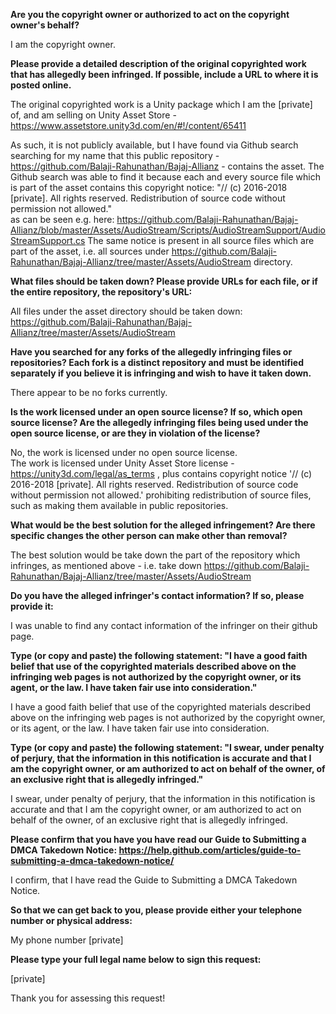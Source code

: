 **Are you the copyright owner or authorized to act on the copyright owner's behalf?**

I am the copyright owner.

**Please provide a detailed description of the original copyrighted work that has allegedly been infringed. If possible, include a URL to where it is posted online.**

The original copyrighted work is a Unity package which I am the [private] of, and am selling on Unity Asset Store -    https://www.assetstore.unity3d.com/en/#!/content/65411

As such, it is not publicly available, but I have found via Github search searching for my name that this public repository - https://github.com/Balaji-Rahunathan/Bajaj-Allianz - contains the asset. The Github search was able to find it because each and every source file which is part of the asset contains this copyright notice: "// (c) 2016-2018 [private]. All rights reserved. Redistribution of source code without permission not allowed."  
as can be seen e.g. here: https://github.com/Balaji-Rahunathan/Bajaj-Allianz/blob/master/Assets/AudioStream/Scripts/AudioStreamSupport/AudioStreamSupport.cs
The same notice is present in all source files which are part of the asset, i.e. all sources under https://github.com/Balaji-Rahunathan/Bajaj-Allianz/tree/master/Assets/AudioStream directory.

**What files should be taken down? Please provide URLs for each file, or if the entire repository, the repository's URL:**

All files under the asset directory should be taken down:  
https://github.com/Balaji-Rahunathan/Bajaj-Allianz/tree/master/Assets/AudioStream

**Have you searched for any forks of the allegedly infringing files or repositories? Each fork is a distinct repository and must be identified separately if you believe it is infringing and wish to have it taken down.**

There appear to be no forks currently.

**Is the work licensed under an open source license? If so, which open source license? Are the allegedly infringing files being used under the open source license, or are they in violation of the license?**

No, the work is licensed under no open source license.  
The work is licensed under Unity Asset Store license - https://unity3d.com/legal/as_terms , plus contains copyright notice '// (c) 2016-2018 [private]. All rights reserved. Redistribution of source code without permission not allowed.' prohibiting redistribution of source files, such as making them available in public repositories.

**What would be the best solution for the alleged infringement? Are there specific changes the other person can make other than removal?**

The best solution would be take down the part of the repository which infringes, as mentioned above - i.e. take down   https://github.com/Balaji-Rahunathan/Bajaj-Allianz/tree/master/Assets/AudioStream

**Do you have the alleged infringer's contact information? If so, please provide it:**

I was unable to find any contact information of the infringer on their github page.

**Type (or copy and paste) the following statement: "I have a good faith belief that use of the copyrighted materials described above on the infringing web pages is not authorized by the copyright owner, or its agent, or the law. I have taken fair use into consideration."**

I have a good faith belief that use of the copyrighted materials described above on the infringing web pages is not authorized by the copyright owner, or its agent, or the law. I have taken fair use into consideration.

**Type (or copy and paste) the following statement: "I swear, under penalty of perjury, that the information in this notification is accurate and that I am the copyright owner, or am authorized to act on behalf of the owner, of an exclusive right that is allegedly infringed."**

I swear, under penalty of perjury, that the information in this notification is accurate and that I am the copyright owner, or am authorized to act on behalf of the owner, of an exclusive right that is allegedly infringed.

**Please confirm that you have you have read our Guide to Submitting a DMCA Takedown Notice: https://help.github.com/articles/guide-to-submitting-a-dmca-takedown-notice/**

I confirm, that I have read the Guide to Submitting a DMCA Takedown Notice.

**So that we can get back to you, please provide either your telephone number or physical address:**

My phone number [private]

**Please type your full legal name below to sign this request:**

[private]

Thank you for assessing this request!
